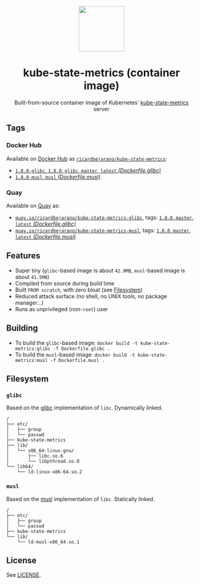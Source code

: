 <p align="center"><img src="https://emojipedia-us.s3.dualstack.us-west-1.amazonaws.com/thumbs/160/apple/198/chart-with-downwards-trend_1f4c9.png" width="120px"></p>
<h1 align="center">kube-state-metrics (container image)</h1>
<p align="center">Built-from-source container image of Kubernetes' <a href="https://github.com/kubernetes/kube-state-metrics">kube-state-metrics</a> server</p>


## Tags

### Docker Hub

Available on [Docker Hub](https://hub.docker.com) as [`ricardbejarano/kube-state-metrics`](https://hub.docker.com/r/ricardbejarano/kube-state-metrics):

- [`1.8.0-glibc`, `1.8.0`, `glibc`, `master`, `latest` *(Dockerfile.glibc)*](https://github.com/ricardbejarano/kube-state-metrics/blob/master/Dockerfile.glibc)
- [`1.8.0-musl`, `musl` *(Dockerfile.musl)*](https://github.com/ricardbejarano/kube-state-metrics/blob/master/Dockerfile.musl)

### Quay

Available on [Quay](https://quay.io) as:

- [`quay.io/ricardbejarano/kube-state-metrics-glibc`](https://quay.io/repository/ricardbejarano/kube-state-metrics-glibc), tags: [`1.8.0`, `master`, `latest` *(Dockerfile.glibc)*](https://github.com/ricardbejarano/kube-state-metrics/blob/master/Dockerfile.glibc)
- [`quay.io/ricardbejarano/kube-state-metrics-musl`](https://quay.io/repository/ricardbejarano/kube-state-metrics-musl), tags: [`1.8.0`, `master`, `latest` *(Dockerfile.musl)*](https://github.com/ricardbejarano/kube-state-metrics/blob/master/Dockerfile.musl)


## Features

* Super tiny (`glibc`-based image is about `42.9MB`, `musl`-based image is about `41.5MB`)
* Compiled from source during build time
* Built `FROM scratch`, with zero bloat (see [Filesystem](#filesystem))
* Reduced attack surface (no shell, no UNIX tools, no package manager...)
* Runs as unprivileged (non-`root`) user


## Building

- To build the `glibc`-based image: `docker build -t kube-state-metrics:glibc -f Dockerfile.glibc .`
- To build the `musl`-based image: `docker build -t kube-state-metrics:musl -f Dockerfile.musl .`


## Filesystem

### `glibc`

Based on the [glibc](https://www.gnu.org/software/libc/) implementation of `libc`. Dynamically linked.

```
/
├── etc/
│   ├── group
│   └── passwd
├── kube-state-metrics
├── lib/
│   └── x86_64-linux-gnu/
│       ├── libc.so.6
│       └── libpthread.so.0
└── lib64/
    └── ld-linux-x86-64.so.2
```

### `musl`

Based on the [musl](https://www.musl-libc.org/) implementation of `libc`. Statically linked.

```
/
├── etc/
│   ├── group
│   └── passwd
├── kube-state-metrics
└── lib/
    └── ld-musl-x86_64.so.1
```


## License

See [LICENSE](https://github.com/ricardbejarano/kube-state-metrics/blob/master/LICENSE).
